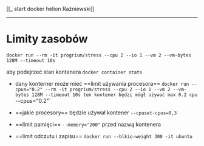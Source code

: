 [[_ start docker helion Raźniewski]]


---
# Limity zasobów

`docker run --rm -it progrium/stress --cpu 2 --io 1 --vm 2 --vm-bytes 128M --timeout 10s`

aby podejrzeć stan kontenera `docker container stats`

- dany konterner może mieć ==limit używania procesora==
`docker run --cpus="0.2" --rm -it progrium/stress --cpu 2 --io 1 --vm 2 --vm-bytes 128M --timeout 10s
ten kontener będzi mógł używać max 0.2 cpu `--cpus="0.2"`

- ==jakie procesory== będzie używał kontener
`--cpuset-cpus=0,3`


- ==limit pamięci==
`--memory="200"` przed nazwą kontenera

- ==limit odczutu i zapisu==
`docker run --blkio-weight 300 -it ubuntu`












